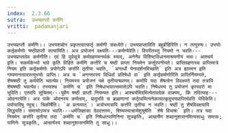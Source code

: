 ```yaml
---
index:  2.3.66
sutra:  उभयप्राप्तौ कर्मणि
vritti:  padamanjari
---
```


	उभयप्राप्तौ कर्मणि।। उभयशब्देन प्रकृतत्वात्कर्तृ कर्मणी संबध्येते। उभयप्राप्ताविति बहुव्रीहिरिति। न तत्पुरुषः। उभयोः कर्तृकर्मणोः षष्ठीप्राप्तौ सत्यामिति। अत्र प्रयोजनं वक्ष्यति---कर्मण्येवेति। विपरीतस्तु नियमो न भवति---उभयप्राप्तावेव कर्मणीति। एवं हि पूर्वसूत्रे कर्मग्रहणमनर्थकं स्याद्, अनेनैव विशिष्टविधानमाश्रयणीयं भावः। आश्चर्य इति। सकर्मकेभ्यो भावे कृति विहिते कर्मणि कर्त्तरि च षष्ठी प्राप्ता नियमेन कर्त्तुरपनीयते। प्राप्तिग्रहणाच्च प्राप्तिमात्रे नियम इति कर्तृकर्मणोः प्रयोगेऽपि कर्त्तरि तृतीया भवति, `अन्तर्धौ येनादर्शनमिच्छति` इति अत्र ह्यात्मन इति गम्यमानत्वादस्त्युभयोः प्राप्तिः। अत्र च `अनन्तरस्य विधिर्वा प्रतिषेधो वा` इति कर्तृकर्मणोरिति प्राप्तिर्नियम्यते, शेषषष्ठी तु कर्मर्यति भवत्येव। नियमस्य प्रयोजनं पक्षे तृतीयाश्रवणम्। कर्मापि यदा शेषत्वेन विवक्ष्यते तदा तत्रापि शेषषष्ठी भवत्येव। तस्याश्च `कर्मणि च` इति निषेधाभावात्समासेऽपि भवति। निषेधस्य तु प्रयोजनं कृत्स्वरो मा भूदिति। एतदपि सूचितम्---पूर्वेण षष्ठी प्राप्तौ नियम्यत इति। आश्चर्यमिदमित्येतावदेकं वाक्यम्, किं तदित्याह---ओदनरयेति। अत्र पाके ओदनस्य कर्मत्वम्, प्रादुर्भावे च ब्राह्मणानां कर्तृत्वमित्यनेकत्वात्कृदुभयप्राप्तिर्भवति भेदिकेति। पर्यायादिषु ण्वुच्। चिकीर्षेति। `अ प्रत्ययात्`। अत्रोभयत्रापि कर्त्तरि तृतीया न भवति। षष्ठी तु शेषविवक्षयापि सिद्ध्यति। समासोऽप्यत्र भवति---धर्मजिज्ञासा देवदत्तस्य, शिष्यस्याचार्यशुश्रूषेति `शेषे विभाषा` इति। तत्र यदा नियमेन कर्त्तरि तृतीया तदा `कर्मणि च` इति निषेधात्पाणिनिना सूत्रकृतिः, आचार्येण शब्दानुशासनमित्यसाधुः समासः; पाणिनेः सूत्रकृतिः, आचार्यस्य शब्दानुशासनमिति तु साधुः।।
